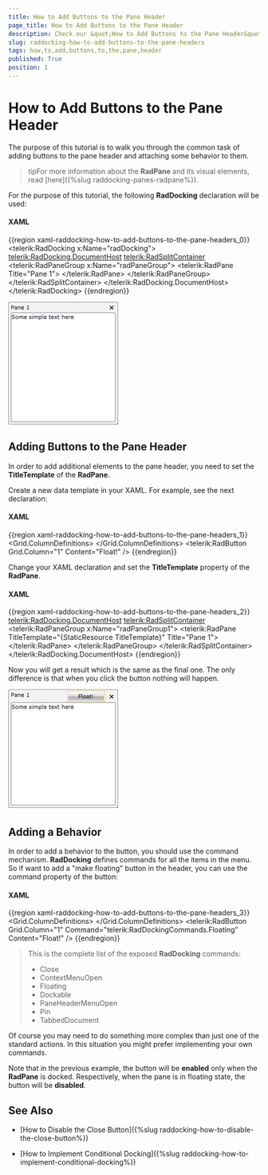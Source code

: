 ```yaml
---
title: How to Add Buttons to the Pane Header
page_title: How to Add Buttons to the Pane Header
description: Check our &quot;How to Add Buttons to the Pane Header&quot; documentation article for the RadDocking {{ site.framework_name }} control.
slug: raddocking-how-to-add-buttons-to-the-pane-headers
tags: how,to,add,buttons,to,the,pane,header
published: True
position: 1
---
```


# How to Add Buttons to the Pane Header

The purpose of this tutorial is to walk you through the common task of adding buttons to the pane header and attaching some behavior to them.

>tipFor more information about the __RadPane__ and its visual elements, read [here]({%slug raddocking-panes-radpane%}).

For the purpose of this tutorial, the following __RadDocking__ declaration will be used:

#### __XAML__

{{region xaml-raddocking-how-to-add-buttons-to-the-pane-headers_0}}
	<telerik:RadDocking x:Name="radDocking">
	    <telerik:RadDocking.DocumentHost>
	        <telerik:RadSplitContainer>
	            <telerik:RadPaneGroup x:Name="radPaneGroup">
	                <telerik:RadPane Title="Pane 1">
	                    <TextBlock Text="Some simple text here"/>
	                </telerik:RadPane>
	            </telerik:RadPaneGroup>
	        </telerik:RadSplitContainer>
	    </telerik:RadDocking.DocumentHost>
	</telerik:RadDocking>
{{endregion}}

![WPF RadDocking ](images/RadDocking_HowTo_AddHeaderButton_020.png)

## Adding Buttons to the Pane Header 

In order to add additional elements to the pane header, you need to set the __TitleTemplate__ of the __RadPane__.

Create a new data template in your XAML. For example, see the next declaration:

#### __XAML__

{{region xaml-raddocking-how-to-add-buttons-to-the-pane-headers_1}}
	<DataTemplate x:Key="TitleTemplate">
	    <Grid>
	        <Grid.ColumnDefinitions>
	            <ColumnDefinition Width="Auto" />
	            <ColumnDefinition />
	        </Grid.ColumnDefinitions>
	        <ContentPresenter Content="{Binding}"
	                  Margin="0,0,75,0" />
	        <telerik:RadButton Grid.Column="1"
	                   Content="Float!" />
	    </Grid>
	</DataTemplate>
{{endregion}}

Change your XAML declaration and set the __TitleTemplate__ property of the __RadPane__.

#### __XAML__

{{region xaml-raddocking-how-to-add-buttons-to-the-pane-headers_2}}
	<telerik:RadDocking.DocumentHost>
	    <telerik:RadSplitContainer>
	        <telerik:RadPaneGroup x:Name="radPaneGroup1">
	            <telerik:RadPane TitleTemplate="{StaticResource TitleTemplate}" Title="Pane 1">
	                <TextBlock Text="Some simple text here"/>
	            </telerik:RadPane>
	        </telerik:RadPaneGroup>
	    </telerik:RadSplitContainer>
	</telerik:RadDocking.DocumentHost>
{{endregion}}

Now you will get a result which is the same as the final one. The only difference is that when you click the button nothing will happen.

![WPF RadDocking ](images/RadDocking_HowTo_AddHeaderButton_030.png)

## Adding a Behavior

In order to add a behavior to the button, you should use the command mechanism. __RadDocking__ defines commands for all the items in the menu. So if want to add a "make floating" button in the header, you can use the command property of the button: 

#### __XAML__

{{region xaml-raddocking-how-to-add-buttons-to-the-pane-headers_3}}
	<DataTemplate x:Key="TitleTemplateCommand">
	    <Grid>
	        <Grid.ColumnDefinitions>
	            <ColumnDefinition Width="Auto" />
	            <ColumnDefinition />
	        </Grid.ColumnDefinitions>
	        <ContentPresenter Content="{Binding}"
	                  Margin="0,0,75,0" />
	        <telerik:RadButton Grid.Column="1"
	                   Command="telerik:RadDockingCommands.Floating"
	                   Content="Float!" />
	    </Grid>
	</DataTemplate>
{{endregion}}

>This is the complete list of the exposed __RadDocking__ commands:
>	* Close
>	* ContextMenuOpen
>	* Floating
>	* Dockable
>	* PaneHeaderMenuOpen
>	* Pin
>	* TabbedDocument

Of course you may need to do something more complex than just one of the standard actions. In this situation you might prefer implementing your own commands.

Note that in the previous example, the button will be __enabled__ only when the __RadPane__ is docked. Respectively, when the pane is in floating state, the button will be __disabled__.

## See Also

 * [How to Disable the Close Button]({%slug raddocking-how-to-disable-the-close-button%})

 * [How to Implement Conditional Docking]({%slug raddocking-how-to-implement-conditional-docking%})

